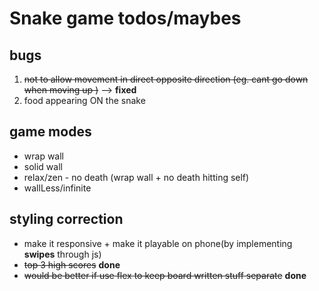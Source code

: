 # Snake game todos/maybes

## bugs
1. ~~not to allow movement in direct opposite direction (eg. cant go down when moving up )~~ --> **fixed**
2. food appearing ON the snake

## game modes
- wrap wall
- solid wall
- relax/zen - no death (wrap wall + no death hitting self)
- wallLess/infinite


## styling correction 
- make it responsive + make it playable on phone(by implementing **swipes** through js)
- ~~top 3 high scores~~ **done**
- ~~would be better if use flex to keep board written stuff separate~~ **done**
